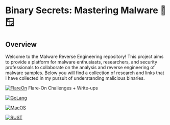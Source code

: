 
# Binary Secrets: Mastering Malware  🐧🪟

## Overview
Welcome to the Malware Reverse Engineering repository! This project aims to provide a platform for malware enthusiasts, researchers, and security professionals to collaborate on the analysis and reverse engineering of malware samples. Below you will find a collection of research and links that I have collected in my pursuit of understanding malicious binaries.

[![FlareOn](https://img.shields.io/badge/FlareOn-blue)](https://github.com/CMPassion/FlareOn) Flare-On Challenges + Write-ups

[![GoLang](https://img.shields.io/badge/GoLang-purple)](https://github.com/CMPassion/GoLang) 

[![MacOS](https://img.shields.io/badge/MacOS-green)](https://github.com/CMPassion/MacOS)

[![RUST](https://img.shields.io/badge/RUST-orange)](https://github.com/CMPassion/RUST)
